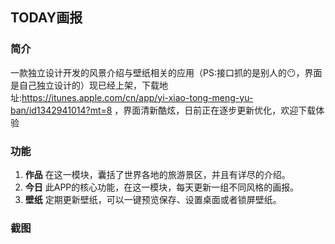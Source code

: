 ## TODAY画报
### 简介
一款独立设计开发的风景介绍与壁纸相关的应用（PS:接口抓的是别人的😶，界面是自己独立设计的）现已经上架，下载地址:https://itunes.apple.com/cn/app/yi-xiao-tong-meng-yu-ban/id1342941014?mt=8 ，界面清新酷炫，日前正在逐步更新优化，欢迎下载体验
### 功能
1. **作品**
	在这一模块，囊括了世界各地的旅游景区，并且有详尽的介绍。
2. **今日**
	此APP的核心功能，在这一模块，每天更新一组不同风格的画报。
3. **壁纸**
   定期更新壁纸，可以一键预览保存、设置桌面或者锁屏壁纸。
   
### 截图
